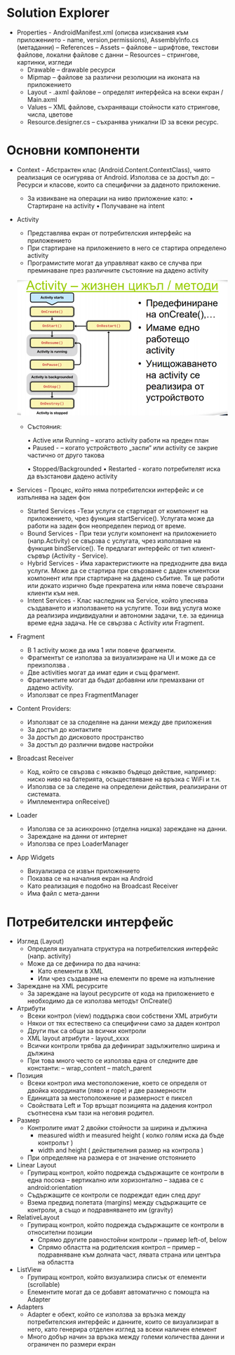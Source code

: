 # Solution Explorer

- Properties - AndroidManifest.xml (описва изисквания към приложението - name, version,permissions), AssemblyInfo.cs (метаданни)
– References
– Assets – файлове – шрифтове, текстови файлове, локални файлове с данни
– Resources – стрингове, картинки, изгледи
  - Drawable – drawable ресурси
  - Mipmap – файлове за различни резолюции на иконата на приложението
  - Layout - .axml файлове – определят интерфейса на всеки екран / Main.axml
  - Values – XML файлове, съхраняващи стойности като стрингове, числа, цветове
  - Resource.designer.cs – съхранява уникални ID за всеки ресурс. 
  
# Основни компоненти

- Context - Абстрактен клас (Android.Content.ContextClass), чиято реализация се осигурява от Android.
    Използва се за достъп до:
    – Ресурси и класове, които са специфични за даденото приложение.
    - За извикване на операции на ниво приложение като: 
        • Стартиране на activity
        • Получаване на intent
        
- Activity
  - Представлява екран от потребителския интерфейс на приложението
  - При стартиране на приложението в него се стартира определено activity
  - Програмистите могат да управляват какво се случва при преминаване през различните състояние на дадено activity
  
   ![alt text](https://raw.githubusercontent.com/profjordanov/Xamarin-Android-Basics/master/life_cycle.PNG)
  
  - Състояния:
  
     • Active или Running – когато activity работи на преден план    
     • Paused - – когато устройството „заспи“ или activity се закрие частично от друго такова
     
     • Stopped/Backgrounded
     • Restarted - когато потребителят иска да възстанови дадено activity
     
- Services - Процес, който няма потребителски интерфейс и се изпълнява на заден фон  
    - Started Services -Тези услуги се стартират от компонент на приложението, чрез функция startService(). Услугата може да работи на заден фон неопределен период от време.
    - Bound Services - При тези услуги компонент на приложението (напр.Activity) се свързва с услугата, чрез използване на функция bindService(). Те предлагат интерфейс от тип клиент-сървър (Activity - Service).
    - Hybrid Services - Има характеристиките на предходните два вида услуги. Може да се стартира при свързване с даден клиентски компонент или при стартиране на дадено събитие. Тя ще работи или докато изрично бъде прекратена или няма повече свързани клиенти към нея.
    - Intent Services - Клас наследник на Service, който улеснява създаването и използването на услугите. Този вид услуга може да реализира индивидуални и автономни задачи, т.е. за единица време една задача. Не се свързва с Activity или Fragment.
    
- Fragment 
  - В 1 activity може да има 1 или повече фрагменти.
  - Фрагментът се използва за визуализиране на UI и може да се преизползва .
  - Две activities могат да имат един и същ фрагмент.
  - Фрагментите могат да бъдат добавяни или премахвани от дадено activity.
  - Използват се през FragmentManager
  
  
- Content Providers:
  - Използват се за споделяне на данни между две приложения 
  - За достъп до контактите
  - За достъп до дисковото пространство
  - За достъп до различни видове настройки

- Broadcast Receiver
  - Код, който се свързва с някакво бъдещо действие, например: ниско ниво на батерията, осъществяване на връзка с WiFi и т.н.
  - Използва се за следене на определени действия, реализирани от системата.
  - Имплементира onReceive()

- Loader
  - Използва се за асинхронно (отделна нишка) зареждане на данни.
  - Зареждане на данни от интернет
  - Използва се през LoaderManager

- App Widgets
  - Визуализира се извън приложението
  - Показва се на началния екран на Android
  - Като реализация е подобно на Broadcast Receiver
  - Има файл с мета-данни
  
#  Потребителски интерфейс

- Изглед (Layout)
  - Определя визуалната структура на потребителския интерфейс (напр. activity)
  - Може да се дефинира по два начина:
    - Като елементи в XML
    - Или чрез създаване на елементи по време на изпълнение
- Зареждане на XML ресурсите
  - За зареждане на layout ресурсите от кода  на приложението е необходимо да се използва методът ОnCreate()
- Атрибути
  - Всеки контрол (view) поддържа свои собствени XML атрибути
  - Някои от тях естествено са специфични само за даден контрол
  - Други пък са общи за всички контроли
  - XML layout атрибути - layout_хххх
  - Всички контроли трябва да дефинират задължително ширина и дължина
  - При това много често се използва една от следните две константи:
    – wrap_content
    – match_parent
- Позиция   
  - Всеки контрол има местоположение, което се определя от двойка координати (ляво и горе) и две размерности
  -  Единицата за местоположение и  размерност е пиксел
  -  Свойствата Left и Top връщат позицията  на дадения контрол съотнесена към тази на неговия родител.
- Размер
  - Контролите имат 2 двойки стойности за ширина и дължина
    - measured width и measured height ( колко голям иска да бъде контролът )
    - width and height ( действителния размер на контролa )
  - При определяне на размера е от значение отстоянието
- Linear Layout  
  - Групиращ контрол, който подрежда съдържащите се контроли в една посока
    – вертикално или хоризонтално
    – задава се с android:orientation
  - Съдържащите се контроли се подреждат един след друг
  - Взема предвид полетата (margins) между съдържащите се контроли, а също и  подравняването им (gravity)  
- RelativeLayout  
  - Групиращ контрол, който подрежда съдържащите се контроли в относителни позиции
    - Спрямо другите равностойни контроли – пример left-of, below
    - Спрямо областта на родителския контрол –  пример – подравняване към долната част, лявата страна или центъра на областта
- ListView
  - Групиращ контрол, който визуализира списък от елементи (scrollable)
  - Елементите могат да се добавят автоматично с помощта на Adapter
- Adapters
  - Adapter е обект, който се използва за връзка между потребителския интерфейс и данните, които се визуализират в него, като генерира отделен изглед за всеки наличен елемент  
  - Много добър начин за връзка между големи количества данни и ограничен по размери екран
